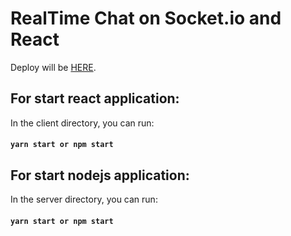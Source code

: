 # RealTime Chat on Socket.io and React
Deploy will be [HERE](http://google.com).

## For start react application:
In the client directory, you can run:
#### `yarn start or npm start`

## For start nodejs application:
In the server directory, you can run:
#### `yarn start or npm start`